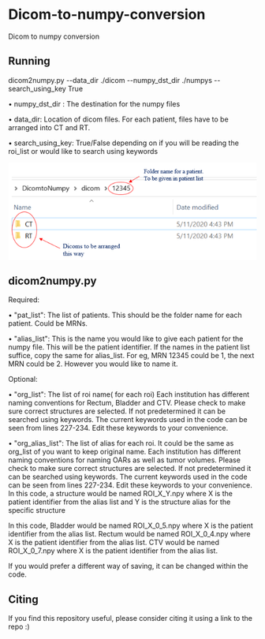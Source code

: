
# Dicom-to-numpy-conversion
Dicom to numpy conversion


## Running

dicom2numpy.py --data_dir ./dicom --numpy_dst_dir ./numpys --search_using_key True

•  numpy_dst_dir : The destination for the numpy files

•  data_dir: Location of dicom files. For each patient, files have to be arranged into CT and RT.

•  search_using_key: True/False depending on if you will be reading the roi_list or would like to search using keywords


<img src="directoryformat.png" align="center" />

## dicom2numpy.py

Required: 

•	"pat_list": The list of patients. This should be the folder name for each patient. Could be MRNs.

•	"alias_list": This is the name you would like to give each patient for the numpy file. This will be the patient identifier. If the names in the patient list suffice, copy the same for alias_list. For eg, MRN 12345 could be 1, the next MRN could be 2. However you would like to name it.

Optional:

• "org_list": The list of roi name( for each roi) Each institution has different naming conventions for Rectum, Bladder and CTV. Please check to make sure correct structures are selected. If not predetermined it can be searched using keywords. The current keywords used in the code can be seen from lines 227-234. Edit these keywords to your convenience.

• "org_alias_list": The list of alias for each roi. It could be the same as org_list of you want to keep original name.
Each institution has different naming conventions for naming OARs as well as tumor volumes. Please check to make sure correct structures are selected. If not predetermined it can be searched using keywords. The current keywords used in the code can be seen from lines 227-234. Edit these keywords to your convenience.
In this code, a structure would be named ROI_X_Y.npy where X is the patient identifier from the alias list and Y is the structure alias for the specific structure


In this code,
Bladder would be named ROI_X_0_5.npy where X is the patient identifier from the alias list.
Rectum would be named ROI_X_0_4.npy where X is the patient identifier from the alias list.
CTV would be named ROI_X_0_7.npy where X is the patient identifier from the alias list.

If you would prefer a different way of saving, it can be changed within the code.

## Citing
If you find this repository useful, please consider citing it using a link to the repo :)
 
